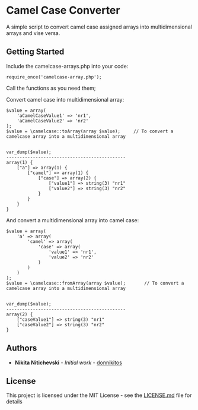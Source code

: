 # Camel Case Converter
A simple script to convert camel case assigned arrays into multidimensional arrays and vise versa.


## Getting Started

Include the camelcase-arrays.php into your code:

	require_once('camelcase-array.php');
	
Call the functions as you need them;

Convert camel case into multidimensional array:

	$value = array(
		'aCamelCaseValue1' => 'nr1',
		'aCamelCaseValue2' => 'nr2'
	);
	$value = \camelcase::toArray(array $value);		// To convert a camelcase array into a multidimensional array
	
	
	var_dump($value);
	---------------------------------------------
	array(1) {
		["a"] => array(1) {
			["camel"] => array(1) {
				["case"] => array(2) {
					["value1"] => string(3) "nr1"
					["value2"] => string(3) "nr2"
				}
			}
		}
	}


And convert a multidimensional array into camel case:

	$value = array(
		'a' => array(
			'camel' => array(
				'case' => array(
					'value1' => 'nr1',
					'value2' => 'nr2'
				)
			)
		)
	);
	$value = \camelcase::fromArray(array $value);		// To convert a camelcase array into a multidimensional array
	
	
	var_dump($value);
	---------------------------------------------
	array(2) {
		["caseValue1"] => string(3) "nr1"
  		["caseValue2"] => string(3) "nr2"
	}

## Authors

* **Nikita Nitichevski** - *Initial work* - [donnikitos](http://donnikitos.com)


## License

This project is licensed under the MIT License - see the [LICENSE.md](LICENSE.md) file for details
